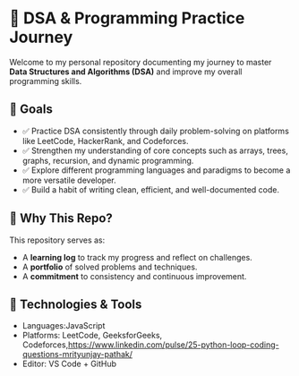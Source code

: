# 🚀 DSA & Programming Practice Journey

Welcome to my personal repository documenting my journey to master **Data Structures and Algorithms (DSA)** and improve my overall programming skills.

## 📌 Goals

- ✅ Practice DSA consistently through daily problem-solving on platforms like LeetCode, HackerRank, and Codeforces.
- ✅ Strengthen my understanding of core concepts such as arrays, trees, graphs, recursion, and dynamic programming.
- ✅ Explore different programming languages and paradigms to become a more versatile developer.
- ✅ Build a habit of writing clean, efficient, and well-documented code.

## 🧠 Why This Repo?

This repository serves as:
- A **learning log** to track my progress and reflect on challenges.
- A **portfolio** of solved problems and techniques.
- A **commitment** to consistency and continuous improvement.

## 🔧 Technologies & Tools

- Languages:JavaScript
- Platforms: LeetCode, GeeksforGeeks, Codeforces,https://www.linkedin.com/pulse/25-python-loop-coding-questions-mrityunjay-pathak/
- Editor: VS Code + GitHub

